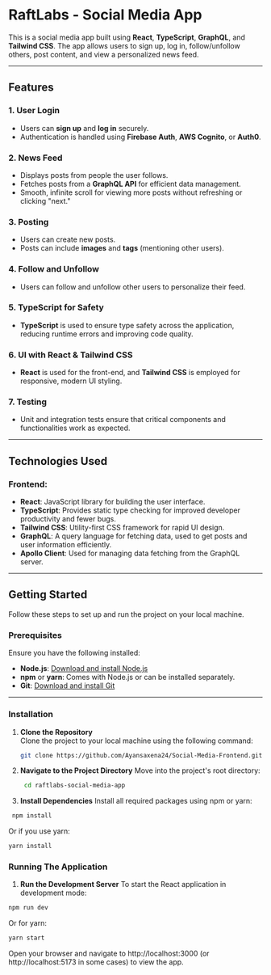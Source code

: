 # RaftLabs - Social Media App

This is a social media app built using **React**, **TypeScript**, **GraphQL**, and **Tailwind CSS**. The app allows users to sign up, log in, follow/unfollow others, post content, and view a personalized news feed.

---

## Features

### 1. **User Login**
- Users can **sign up** and **log in** securely.
- Authentication is handled using **Firebase Auth**, **AWS Cognito**, or **Auth0**.

### 2. **News Feed**
- Displays posts from people the user follows.
- Fetches posts from a **GraphQL API** for efficient data management.
- Smooth, infinite scroll for viewing more posts without refreshing or clicking "next."

### 3. **Posting**
- Users can create new posts.
- Posts can include **images** and **tags** (mentioning other users).

### 4. **Follow and Unfollow**
- Users can follow and unfollow other users to personalize their feed.

### 5. **TypeScript for Safety**
- **TypeScript** is used to ensure type safety across the application, reducing runtime errors and improving code quality.

### 6. **UI with React & Tailwind CSS**
- **React** is used for the front-end, and **Tailwind CSS** is employed for responsive, modern UI styling.

### 7. **Testing**
- Unit and integration tests ensure that critical components and functionalities work as expected.

---

## Technologies Used

### Frontend:
- **React**: JavaScript library for building the user interface.
- **TypeScript**: Provides static type checking for improved developer productivity and fewer bugs.
- **Tailwind CSS**: Utility-first CSS framework for rapid UI design.
- **GraphQL**: A query language for fetching data, used to get posts and user information efficiently.
- **Apollo Client**: Used for managing data fetching from the GraphQL server.

---

## Getting Started

Follow these steps to set up and run the project on your local machine.

### Prerequisites

Ensure you have the following installed:
- **Node.js**: [Download and install Node.js](https://nodejs.org/)
- **npm** or **yarn**: Comes with Node.js or can be installed separately.
- **Git**: [Download and install Git](https://git-scm.com/)

---

### Installation

1. **Clone the Repository**  
   Clone the project to your local machine using the following command:
   
   ```bash
   git clone https://github.com/Ayansaxena24/Social-Media-Frontend.git
   ```

2. **Navigate to the Project Directory**
   Move into the project's root directory:

   ```bash
    cd raftlabs-social-media-app
   ```

3. **Install Dependencies**
   Install all required packages using npm or yarn:

  ```bash
   npm install
  ```
  
  Or if you use yarn:
  ```bash
  yarn install
  ```

### Running The Application
1. **Run the Development Server**
  To start the React application in development mode:

  ```bash
  npm run dev
  ```

  Or for yarn:

  ```bash
  yarn start
  ```
  Open your browser and navigate to http://localhost:3000 (or http://localhost:5173 in some cases) to view the app.

